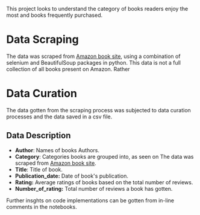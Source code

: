 This project looks to understand the category of books readers enjoy the most and books frequently purchased.
# Data Scraping
The data was scraped from [Amazon book site](https://www.amazon.com/s?i=stripbooks&bbn=283155&rh=n%3A283155&s=review-count-rank&dc&Adv-Srch-Books-Submit.x=30&Adv-Srch-Books-Submit.y=21&qid=1602616200&unfiltered=1&ref=sr_ex_n_1), using a combination of selenium and BeautifulSoup packages in python. This data is not a full collection of all books present on Amazon. Rather
# Data Curation
The data gotten from the scraping process was subjected to data curation processes and the data saved in a csv file.
## Data Description
* **Author**: Names of books Authors.
* **Category**: Categories books are grouped into, as seen on 
The data was scraped from [Amazon book site](https://www.amazon.com/s?i=stripbooks&bbn=283155&rh=n%3A283155&s=review-count-rank&dc&Adv-Srch-Books-Submit.x=30&Adv-Srch-Books-Submit.y=21&qid=1602616200&unfiltered=1&ref=sr_ex_n_1).
* **Title**: Title of book.
* **Publication_date:** Date of book's publication.
* **Rating:** Average ratings of books based on the total number of reviews.
* **Number_of_rating:** Total number of reviews a book has gotten.

Further insghts on code implementations can be gotten from in-line comments in the notebooks.
